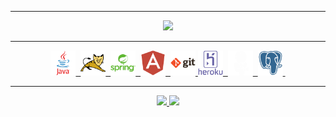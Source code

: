 <!---
 <img src="" title="" alt="" width="40" height="40"/>&nbsp;
-->



---

<div align="center">
<a href="https://github.com/gh-artur">
<img height="180em" src="http://github-readme-streak-stats.herokuapp.com?user=gh-artur&theme=nightowl&border_radius=50"/>
</div>

---

<div align="center">
  <img src="https://github.com/devicons/devicon/blob/master/icons/java/java-original-wordmark.svg" title="Java" alt="Java" width="40" height="40"/>&nbsp;
  <img src="https://github.com/devicons/devicon/blob/master/icons/tomcat/tomcat-original.svg" title="Tomcat" alt="Tomcat" width="40" height="40"/>&nbsp;
  <img src="https://github.com/devicons/devicon/blob/master/icons/spring/spring-original-wordmark.svg" title="Spring" alt="Spring" width="40" height="40"/>&nbsp;
  <img src="https://github.com/devicons/devicon/blob/master/icons/angularjs/angularjs-plain.svg" title="Angular" alt="Angular" width="40" height="40"/>&nbsp;
  <img src="https://github.com/devicons/devicon/blob/master/icons/git/git-original-wordmark.svg" title="Git" **alt="Git" width="40" height="40"/>
  <img src="https://github.com/devicons/devicon/blob/master/icons/heroku/heroku-original-wordmark.svg" title="" alt="" width="40" height="40"/>&nbsp;
  <img src="https://github.com/devicons/devicon/blob/master/icons/jenkins/jenkins-plain.svg" title="" alt="" width="40" height="40"/>&nbsp;
  <img src="https://github.com/devicons/devicon/blob/master/icons/postgresql/postgresql-plain.svg" title="" alt="" width="40" height="40"/>&nbsp;
</div>

---

<div align="center">
  <a href="https://github.com/gh-artur">
  <img height="180em" src="https://github-readme-stats.vercel.app/api?username=gh-artur&show_icons=true&theme=dracula&include_all_commits=true&count_private=true"/>
  <img height="180em" src="https://github-readme-stats.vercel.app/api/top-langs/?username=gh-artur&layout=compact&langs_count=7&theme=dracula"/>
</div>

